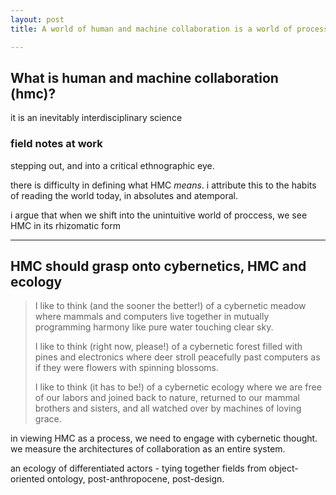 ```yaml
---
layout: post
title: A world of human and machine collaboration is a world of processes

---
```


## What is human and machine collaboration (hmc)? 

it is an inevitably interdisciplinary science

### field notes at work 

stepping out, and into a critical ethnographic eye. 

there is difficulty in defining what HMC *means*. i attribute this to the habits of reading the world today, in absolutes and atemporal. 

i argue that when we shift into the unintuitive world of proccess, we see HMC in its rhizomatic form 

-----

## HMC should grasp onto cybernetics, HMC and ecology 

> I like to think (and
> the sooner the better!)
> of a cybernetic meadow
> where mammals and computers
> live together in mutually
> programming harmony
> like pure water
> touching clear sky.
> 
> I like to think
> (right now, please!)
> of a cybernetic forest
> filled with pines and electronics
> where deer stroll peacefully
> past computers
> as if they were flowers
> with spinning blossoms.
> 
> I like to think
> (it has to be!)
> of a cybernetic ecology
> where we are free of our labors
> and joined back to nature,
> returned to our mammal
> brothers and sisters,
> and all watched over
> by machines of loving grace.


in viewing HMC as a process, we need to engage with cybernetic thought. we measure the architectures of collaboration as an entire system. 

an ecology of differentiated actors - tying together fields from object-oriented ontology, post-anthropocene, post-design.
